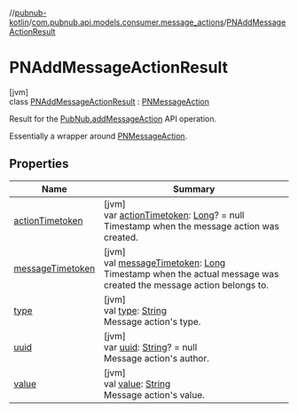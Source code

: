 //[pubnub-kotlin](../../../index.md)/[com.pubnub.api.models.consumer.message_actions](../index.md)/[PNAddMessageActionResult](index.md)

# PNAddMessageActionResult

[jvm]\
class [PNAddMessageActionResult](index.md) : [PNMessageAction](../-p-n-message-action/index.md)

Result for the [PubNub.addMessageAction](../../com.pubnub.api/-pub-nub/add-message-action.md) API operation.

Essentially a wrapper around [PNMessageAction](../-p-n-message-action/index.md).

## Properties

| Name | Summary |
|---|---|
| [actionTimetoken](../-p-n-message-action/action-timetoken.md) | [jvm]<br>var [actionTimetoken](../-p-n-message-action/action-timetoken.md): [Long](https://kotlinlang.org/api/latest/jvm/stdlib/kotlin/-long/index.html)? = null<br>Timestamp when the message action was created. |
| [messageTimetoken](../-p-n-message-action/message-timetoken.md) | [jvm]<br>val [messageTimetoken](../-p-n-message-action/message-timetoken.md): [Long](https://kotlinlang.org/api/latest/jvm/stdlib/kotlin/-long/index.html)<br>Timestamp when the actual message was created the message action belongs to. |
| [type](../-p-n-message-action/type.md) | [jvm]<br>val [type](../-p-n-message-action/type.md): [String](https://kotlinlang.org/api/latest/jvm/stdlib/kotlin/-string/index.html)<br>Message action's type. |
| [uuid](../-p-n-message-action/uuid.md) | [jvm]<br>var [uuid](../-p-n-message-action/uuid.md): [String](https://kotlinlang.org/api/latest/jvm/stdlib/kotlin/-string/index.html)? = null<br>Message action's author. |
| [value](../-p-n-message-action/value.md) | [jvm]<br>val [value](../-p-n-message-action/value.md): [String](https://kotlinlang.org/api/latest/jvm/stdlib/kotlin/-string/index.html)<br>Message action's value. |
